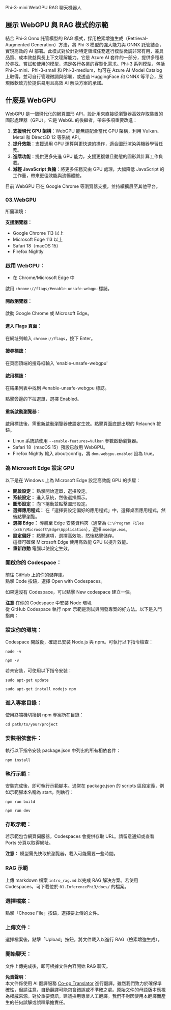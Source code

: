<!--
CO_OP_TRANSLATOR_METADATA:
{
  "original_hash": "4aac6b8a5dcbbe9a32b47be30340cac2",
  "translation_date": "2025-07-16T17:13:47+00:00",
  "source_file": "code/08.RAG/rag_webgpu_chat/README.md",
  "language_code": "mo"
}
-->
Phi-3-mini WebGPU RAG 聊天機器人

## 展示 WebGPU 與 RAG 模式的示範
結合 Phi-3 Onnx 託管模型的 RAG 模式，採用檢索增強生成（Retrieval-Augmented Generation）方法，將 Phi-3 模型的強大能力與 ONNX 託管結合，實現高效的 AI 部署。此模式對於針對特定領域任務進行模型微調非常有用，兼具品質、成本效益與長上下文理解能力。它是 Azure AI 套件的一部分，提供多種易於尋找、嘗試和使用的模型，滿足各行各業的客製化需求。Phi-3 系列模型，包括 Phi-3-mini、Phi-3-small 和 Phi-3-medium，均可在 Azure AI Model Catalog 上取得，並可自行管理微調與部署，或透過 HuggingFace 和 ONNX 等平台，展現微軟致力於提供易用且高效 AI 解決方案的承諾。

## 什麼是 WebGPU
WebGPU 是一個現代化的網頁圖形 API，設計用來直接從瀏覽器高效存取裝置的圖形處理器（GPU）。它是 WebGL 的後繼者，帶來多項重要改進：

1. **支援現代 GPU 架構**：WebGPU 能無縫配合當代 GPU 架構，利用 Vulkan、Metal 和 Direct3D 12 等系統 API。
2. **提升效能**：支援通用 GPU 運算與更快速的操作，適合圖形渲染與機器學習任務。
3. **進階功能**：提供更多先進 GPU 能力，支援更複雜且動態的圖形與計算工作負載。
4. **減輕 JavaScript 負擔**：將更多任務交由 GPU 處理，大幅降低 JavaScript 的工作量，帶來更佳效能與流暢體驗。

目前 WebGPU 已在 Google Chrome 等瀏覽器支援，並持續擴展至其他平台。

### 03.WebGPU
所需環境：

**支援瀏覽器：**  
- Google Chrome 113 以上  
- Microsoft Edge 113 以上  
- Safari 18（macOS 15）  
- Firefox Nightly

### 啟用 WebGPU：

- 在 Chrome/Microsoft Edge 中

啟用 `chrome://flags/#enable-unsafe-webgpu` 標誌。

#### 開啟瀏覽器：
啟動 Google Chrome 或 Microsoft Edge。

#### 進入 Flags 頁面：
在網址列輸入 `chrome://flags`，按下 Enter。

#### 搜尋標誌：
在頁面頂端的搜尋框輸入 'enable-unsafe-webgpu'

#### 啟用標誌：
在結果列表中找到 #enable-unsafe-webgpu 標誌。

點擊旁邊的下拉選單，選擇 Enabled。

#### 重新啟動瀏覽器：

啟用標誌後，需重新啟動瀏覽器使設定生效。點擊頁面底部出現的 Relaunch 按鈕。

- Linux 系統請使用 `--enable-features=Vulkan` 參數啟動瀏覽器。  
- Safari 18（macOS 15）預設已啟用 WebGPU。  
- Firefox Nightly 輸入 about:config，將 `dom.webgpu.enabled` 設為 true。

### 為 Microsoft Edge 設定 GPU

以下是在 Windows 上為 Microsoft Edge 設定高效能 GPU 的步驟：

- **開啟設定：** 點擊開始選單，選擇設定。  
- **系統設定：** 進入系統，然後選擇顯示。  
- **圖形設定：** 向下捲動並點擊圖形設定。  
- **選擇應用程式：** 在「選擇要設定偏好的應用程式」中，選擇桌面應用程式，然後點擊瀏覽。  
- **選擇 Edge：** 導航至 Edge 安裝資料夾（通常為 `C:\Program Files (x86)\Microsoft\Edge\Application`），選擇 `msedge.exe`。  
- **設定偏好：** 點擊選項，選擇高效能，然後點擊儲存。  
這樣可確保 Microsoft Edge 使用高效能 GPU 以提升效能。  
- **重新啟動** 電腦以使設定生效。

### 開啟你的 Codespace：
前往 GitHub 上的你的儲存庫。  
點擊 Code 按鈕，選擇 Open with Codespaces。

如果還沒有 Codespace，可以點擊 New codespace 建立一個。

**注意** 在你的 Codespace 中安裝 Node 環境  
從 GitHub Codespace 執行 npm 示範是測試與開發專案的好方法。以下是入門指南：

### 設定你的環境：
Codespace 開啟後，確認已安裝 Node.js 與 npm。可執行以下指令檢查：  
```
node -v
```  
```
npm -v
```

若未安裝，可使用以下指令安裝：  
```
sudo apt-get update
```  
```
sudo apt-get install nodejs npm
```

### 進入專案目錄：
使用終端機切換到 npm 專案所在目錄：  
```
cd path/to/your/project
```

### 安裝相依套件：
執行以下指令安裝 package.json 中列出的所有相依套件：

```
npm install
```

### 執行示範：
安裝完成後，即可執行示範腳本。通常在 package.json 的 scripts 區段定義，例如示範腳本名稱為 start，則執行：

```
npm run build
```  
```
npm run dev
```

### 存取示範：
若示範包含網頁伺服器，Codespaces 會提供存取 URL。請留意通知或查看 Ports 分頁以取得網址。

**注意：** 模型需先快取於瀏覽器，載入可能需要一些時間。

### RAG 示範
上傳 markdown 檔案 `intro_rag.md` 以完成 RAG 解決方案。若使用 Codespaces，可下載位於 `01.InferencePhi3/docs/` 的檔案。

### 選擇檔案：
點擊「Choose File」按鈕，選擇要上傳的文件。

### 上傳文件：
選擇檔案後，點擊「Upload」按鈕，將文件載入以進行 RAG（檢索增強生成）。

### 開始聊天：
文件上傳完成後，即可根據文件內容開始 RAG 聊天。

**免責聲明**：  
本文件係使用 AI 翻譯服務 [Co-op Translator](https://github.com/Azure/co-op-translator) 進行翻譯。雖然我們致力於確保準確性，但請注意，自動翻譯可能包含錯誤或不準確之處。原始文件的母語版本應視為權威來源。對於重要資訊，建議採用專業人工翻譯。我們不對因使用本翻譯而產生的任何誤解或誤釋承擔責任。